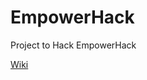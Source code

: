 # EmpowerHack

Project to Hack EmpowerHack

[Wiki](https://github.com/empowerhack/EmpowerHack/wiki)
